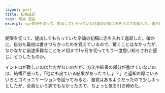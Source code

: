 ```yaml
---
layout: post
title: 初稿返却
tags: 卒論 運営
excerpt: <p>期限を切って、提出してもらっていた卒論の初稿に赤を入れて返却した。確かに、自分も最初は書きづらかったのを覚えているので、驚くことはなかったが、なかなかに前途多難なことを〆切まで1ヶ月を切ってもう一度思い知らされた感じ。どうしたものか。</p>
---
```


期限を切って、提出してもらっていた卒論の初稿に赤を入れて返却した。確かに、自分も最初は書きづらかったのを覚えているので、驚くことはなかったが、なかなかに前途多難なことを〆切まで1ヶ月を切ってもう一度思い知らされた感じ。どうしたものか。

イントロが難しいのは仕方がないのだが、方法や結果の部分が書けていないのは、結構戸惑った。「他にも出ている結果があったでしょ？」と返却の際にいろいろとコミュニケーションを図ってみると、自覚はあるようだったので少しホッとしたが、全員という訳でもなかったので、ちょっと気を引き締めた。
